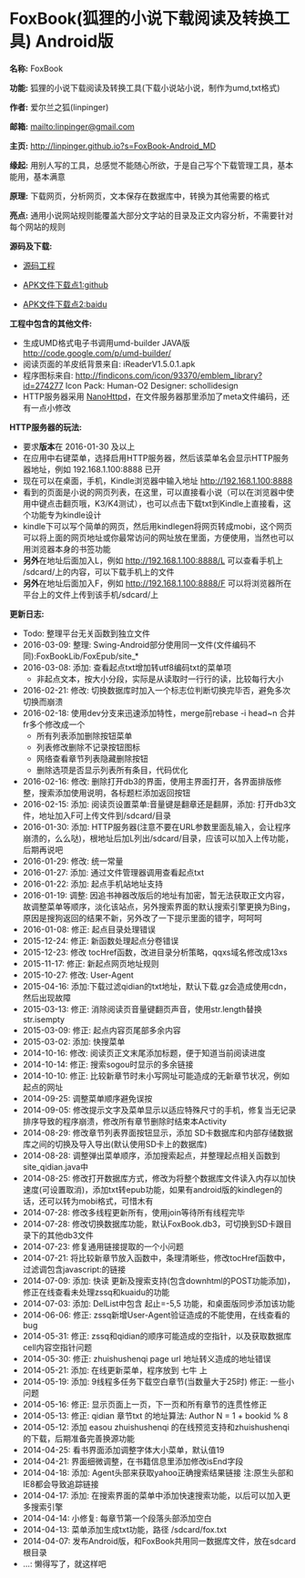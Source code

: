 # FoxBook(狐狸的小说下载阅读及转换工具) Android版

**名称:** FoxBook

**功能:** 狐狸的小说下载阅读及转换工具(下载小说站小说，制作为umd,txt格式)

**作者:** 爱尔兰之狐(linpinger)

**邮箱:** <mailto:linpinger@gmail.com>

**主页:** <http://linpinger.github.io?s=FoxBook-Android_MD>

**缘起:** 用别人写的工具，总感觉不能随心所欲，于是自己写个下载管理工具，基本能用，基本满意

**原理:** 下载网页，分析网页，文本保存在数据库中，转换为其他需要的格式

**亮点:** 通用小说网站规则能覆盖大部分文字站的目录及正文内容分析，不需要针对每个网站的规则

**源码及下载:**

-   [源码工程](https://github.com/linpinger/foxbook-android)

-   [APK文件下载点1:github](http://linpinger.github.io/bin/foxbook-android/FoxBook.apk)
-   [APK文件下载点2:baidu](http://pan.baidu.com/s/1bnqxdjL)

**工程中包含的其他文件:**
- 生成UMD格式电子书调用umd-builder JAVA版 <http://code.google.com/p/umd-builder/>
- 阅读页面的羊皮纸背景来自: iReaderV1.5.0.1.apk
- 程序图标来自: <http://findicons.com/icon/93370/emblem_library?id=274277> Icon Pack: Human-O2 Designer: schollidesign
- HTTP服务器采用 [NanoHttpd](https://github.com/NanoHttpd/nanohttpd)，在文件服务器那里添加了meta文件编码，还有一点小修改

**HTTP服务器的玩法:**
- 要求**版本**在 2016-01-30 及以上
- 在应用中右键菜单，选择启用HTTP服务器，然后该菜单名会显示HTTP服务器地址，例如 192.168.1.100:8888 已开
- 现在可以在桌面，手机，Kindle浏览器中输入地址 http://192.168.1.100:8888
- 看到的页面是小说的网页列表，在这里，可以直接看小说（可以在浏览器中使用中键点击翻页哦，K3/K4测试），也可以点击下载txt到Kindle上直接看，这个功能专为kindle设计
- kindle下可以写个简单的网页，然后用kindlegen将网页转成mobi，这个网页可以将上面的网页地址或你最常访问的网址放在里面，方便使用，当然也可以用浏览器本身的书签功能
- **另外**在地址后面加入L，例如 http://192.168.1.100:8888/L 可以查看手机上 /sdcard/上的内容，可以下载手机上的文件
- **另外**在地址后面加入F，例如 http://192.168.1.100:8888/F 可以将浏览器所在平台上的文件上传到该手机/sdcard/上


**更新日志:**

- Todo: 整理平台无关函数到独立文件
- 2016-03-09: 整理: Swing-Android部分使用同一文件(文件编码不同):FoxBookLib/FoxEpub/site_*
- 2016-03-08: 添加: 查看起点txt增加转utf8编码txt的菜单项
  - 非起点文本，按大小分段，实际是从读取时一行行的读，比较每行大小
- 2016-02-21: 修改: 切换数据库时加入一个标志位判断切换完毕否，避免多次切换而崩溃
- 2016-02-18: 使用dev分支来迅速添加特性，merge前rebase -i head~n 合并fr多个修改成一个
  - 所有列表添加删除按钮菜单
  - 列表修改删除不记录按钮图标
  - 网络查看章节列表隐藏删除按钮
  - 删除选项是否显示列表所有条目，代码优化
- 2016-02-16: 修改: 删除打开db3的界面，使用主界面打开，各界面排版修整，搜索添加使用说明，各标题栏添加返回按钮
- 2016-02-15: 添加: 阅读页设置菜单:音量键是翻章还是翻屏，添加: 打开db3文件，地址加入F可上传文件到/sdcard/目录
- 2016-01-30: 添加: HTTP服务器(注意不要在URL参数里面乱输入，会让程序崩溃的，么么哒)，根地址后加L列出/sdcard/目录，应该可以加入上传功能，后期再说吧
- 2016-01-29: 修改: 统一常量
- 2016-01-27: 添加: 通过文件管理器调用查看起点txt
- 2016-01-22: 添加: 起点手机站地址支持
- 2016-01-19: 调整: 因追书神器改版后的地址有加密，暂无法获取正文内容，故调整菜单等顺序，淡化该站点，另外搜索界面的默认搜索引擎更换为Bing，原因是搜狗返回的结果不新，另外改了一下提示里面的错字，呵呵呵
- 2016-01-08: 修正: 起点目录处理错误
- 2015-12-24: 修正: 新函数处理起点分卷错误
- 2015-12-23: 修改 tocHref函数，改进目录分析策略，qqxs域名修改成13xs
- 2015-11-17: 修正: 新起点网页地址规则
- 2015-10-27: 修改: User-Agent
- 2015-04-16: 添加:下载过滤qidian的txt地址，默认下载.gz会造成使用cdn，然后出现故障
- 2015-03-13: 修正: 消除阅读页音量键翻页声音，使用str.length替换str.isempty
- 2015-03-09: 修正: 起点内容页尾部多余内容
- 2015-03-02: 添加: 快搜菜单
- 2014-10-16: 修改: 阅读页正文末尾添加标题，便于知道当前阅读进度
- 2014-10-14: 修正: 搜索sogou时显示的多余链接
- 2014-10-10: 修正: 比较新章节时未小写网址可能造成的无新章节状况，例如起点的网址
- 2014-09-25: 调整菜单顺序避免误按
- 2014-09-05: 修改提示文字及菜单显示以适应特殊尺寸的手机，修复当无记录排序导致的程序崩溃，修改所有章节删除时结束本Activity
- 2014-08-29: 修改章节列表界面按钮显示，添加 SD卡数据库和内部存储数据库之间的切换及导入导出(默认使用SD卡上的数据库)
- 2014-08-28: 调整弹出菜单顺序，添加搜索起点，并整理起点相关函数到site_qidian.java中
- 2014-08-25: 修改打开数据库方式，修改为将整个数据库文件读入内存以加快速度(可设置取消)，添加txt转epub功能，如果有android版的kindlegen的话，还可以转为mobi格式，可惜木有
- 2014-07-28: 修改多线程更新所有，使用join等待所有线程完毕
- 2014-07-28: 修改切换数据库功能，默认FoxBook.db3，可切换到SD卡跟目录下的其他db3文件
- 2014-07-23: 修复通用链接提取的一个小问题
- 2014-07-21: 将比较新章节放入函数中，条理清晰些，修改tocHref函数中，过滤调包含javascript:的链接
- 2014-07-09: 添加: 快读 更新及搜索支持(包含downhtml的POST功能添加)，修正在线查看未处理zssq和kuaidu的功能
- 2014-07-03: 添加: DelList中包含 起止=-5,5 功能，和桌面版同步添加该功能
- 2014-06-06: 修正: zssq新增User-Agent验证造成的不能使用，在线查看的bug
- 2014-05-31: 修正: zssq和qidian的顺序可能造成的空指针，以及获取数据库cell内容空指针问题
- 2014-05-30: 修正: zhuishushenqi page url 地址转义造成的地址错误
- 2014-05-21: 添加: 在线更新菜单，程序放到 七牛 上
- 2014-05-19: 添加: 9线程多任务下载空白章节(当数量大于25时) 修正: 一些小问题
- 2014-05-16: 修正: 显示页面上一页，下一页和所有章节的连贯性修正
- 2014-05-13: 修正: qidian 章节txt 的地址算法: Author N = 1 + bookid % 8
- 2014-05-12: 添加 easou zhuishushenqi 的在线预览支持和zhuishushenqi的下载，后期准备完善换源功能
- 2014-04-25: 看书界面添加调整字体大小菜单，默认值19
- 2014-04-21: 界面细微调整，在书籍信息里添加修改isEnd字段
- 2014-04-18: 添加: Agent头部来获取yahoo正确搜索结果链接 注:原生头部和IE8都会导致追踪链接
- 2014-04-17: 添加: 在搜索界面的菜单中添加快速搜索功能，以后可以加入更多搜索引擎
- 2014-04-14: 小修复: 每章节第一个段落头部添加空白
- 2014-04-13: 菜单添加生成txt功能，路径 /sdcard/fox.txt
- 2014-04-07: 发布Android版，和FoxBook共用同一数据库文件，放在sdcard根目录
- ...: 懒得写了，就这样吧
